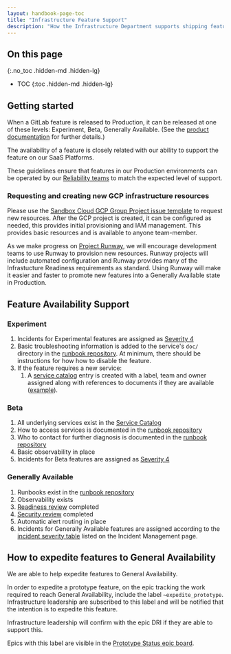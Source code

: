 ```yaml
---
layout: handbook-page-toc
title: "Infrastructure Feature Support"
description: "How the Infrastructure Department supports shipping features to Production."
---
```


## On this page
{:.no_toc .hidden-md .hidden-lg}

- TOC
{:toc .hidden-md .hidden-lg}

## Getting started

When a GitLab feature is released to Production, it can be released at one of these levels: Experiment, Beta, Generally Available.
(See the [product documentation](https://docs.gitlab.com/ee/policy/experiment-beta-support.html) for further details.)

The availability of a feature is closely related with our ability to support the feature on our SaaS Platforms.

These guidelines ensure that features in our Production environments can be operated by our [Reliability teams](/handbook/engineering/infrastructure/team/reliability/) to match the expected level of support.

### Requesting and creating new GCP infrastructure resources

Please use the [Sandbox Cloud GCP Group Project issue template](https://gitlab.com/gitlab-com/business-technology/engineering/infrastructure/issue-tracker/-/issues/new?issuable_template=gcp_group_account_create_request) to request new resources. After the GCP project is created, it can be configured as needed, this provides initial provisioning and IAM management. This provides basic resources and is available to anyone team-member. 

As we make progress on [Project Runway](https://gitlab.com/groups/gitlab-com/gl-infra/-/epics/969), we will encourage development teams to use Runway to provision new resources. Runway projects will include automated configuration and Runway provides many of the Infrastucture Readiness requirements as standard. Using Runway will make it easier and faster to promote new features into a Generally Available state in Production. 

## Feature Availability Support

### Experiment

1. Incidents for Experimental features are assigned as [Severity 4](/handbook/engineering/infrastructure/incident-management/#incident-severity)
1. Basic troubleshooting information is added to the service's `doc/` directory in the [runbook repository](https://gitlab.com/gitlab-com/runbooks). At minimum, there should be instructions for how how to disable the feature.
1. If the feature requires a new service:
   1. A [service catalog](https://gitlab.com/gitlab-com/gl-infra/readiness/-/blob/master/library/service-inventory-catalog/index.md) entry is created with a label, team and owner assigned along with references to documents if they are available ([example](https://gitlab.com/gitlab-com/runbooks/-/merge_requests/5800)).


### Beta

1. All underlying services exist in the [Service Catalog](https://gitlab.com/gitlab-com/gl-infra/readiness/-/blob/master/library/service-inventory-catalog/index.md)
1. How to access services is documented in the [runbook repository](https://gitlab.com/gitlab-com/runbooks)
1. Who to contact for further diagnosis is documented in the [runbook repository](https://gitlab.com/gitlab-com/runbooks)
1. Basic observability in place
1. Incidents for Beta features are assigned as [Severity 4](/handbook/engineering/infrastructure/incident-management/#incident-severity)

### Generally Available

1. Runbooks exist in the [runbook repository](https://gitlab.com/gitlab-com/runbooks)
1. Observability exists
1. [Readiness review](/handbook/engineering/infrastructure/production/readiness/) completed
1. [Security review](https://gitlab.com/gitlab-com/gl-security/security-operations/infrastructure-security/bau/-/issues/new?issue[title]=Security%20Review%20Request%3A%20{%2B%20Service%2FFeature%20Name%20%2B}&issuable_template=production_readiness&_gl=1*1n9lhal*_ga*NDQ1MjYzMjU0LjE2NTk5Mzg1NjE.*_ga_ENFH3X7M5Y*MTY4NTU0ODM4OS42MDIuMS4xNjg1NTQ5NTc2LjAuMC4w) completed
1. Automatic alert routing in place
1. Incidents for Generally Available features are assigned according to the [incident severity table](/handbook/engineering/infrastructure/incident-management/#incident-severity) listed on the Incident Management page.

## How to expedite features to General Availability

We are able to help expedite features to General Availability.

In order to expedite a prototype feature, on the epic tracking the work required to reach General Availability, include the label `~expedite_prototype`.
Infrastructure leadership are subscribed to this label and will be notified that the intention is to expedite this feature. 

Infrastructure leadership will confirm with the epic DRI if they are able to support this. 

Epics with this label are visible in the [Prototype Status epic board](https://gitlab.com/groups/gitlab-org/-/epic_boards/44867).